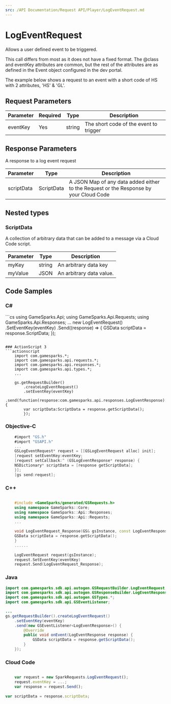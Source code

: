 ```yaml
---
src: /API Documentation/Request API/Player/LogEventRequest.md
---
```


# LogEventRequest


Allows a user defined event to be triggered.

This call differs from most as it does not have a fixed format. The @class and eventKey attributes are common, but the rest of the attributes are as defined in the Event object configured in the dev portal.

The example below shows a request to an event with a short code of HS with 2 attributes, 'HS' & 'GL'.


## Request Parameters

Parameter | Required | Type | Description
--------- | -------- | ---- | -----------
eventKey | Yes | string | The short code of the event to trigger

## Response Parameters


A response to a log event request 

Parameter | Type | Description
--------- | ---- | -----------
scriptData | ScriptData | A JSON Map of any data added either to the Request or the Response by your Cloud Code

## Nested types

### ScriptData

A collection of arbitrary data that can be added to a message via a Cloud Code script.

Parameter | Type | Description
--------- | ---- | -----------
myKey | string | An arbitrary data key
myValue | JSON | An arbitrary data value.


## Code Samples

<h3>C#</h3>
```cs
	using GameSparks.Api;
	using GameSparks.Api.Requests;
	using GameSparks.Api.Responses;
	...
	new LogEventRequest()
		.SetEventKey(eventKey)
		.Send((response) => {
		GSData scriptData = response.ScriptData; 
		});

```

### ActionScript 3
```actionscript
	import com.gamesparks.*;
	import com.gamesparks.api.requests.*;
	import com.gamesparks.api.responses.*;
	import com.gamesparks.api.types.*;
	...
	
	gs.getRequestBuilder()
	    .createLogEventRequest()
		.setEventKey(eventKey)
		.send(function(response:com.gamesparks.api.responses.LogEventResponse):void {
		var scriptData:ScriptData = response.getScriptData(); 
		});

```

### Objective-C
```objectivec
	#import "GS.h"
	#import "GSAPI.h"
	...
	GSLogEventRequest* request = [[GSLogEventRequest alloc] init];
	[request setEventKey:eventKey;
	[request setCallback:^ (GSLogEventResponse* response) {
	NSDictionary* scriptData = [response getScriptData]; 
	}];
	[gs send:request];

```

### C++
```cpp

	#include <GameSparks/generated/GSRequests.h>
	using namespace GameSparks::Core;
	using namespace GameSparks::Api::Responses;
	using namespace GameSparks::Api::Requests;
	...
	
	void LogEventRequest_Response(GS& gsInstance, const LogEventResponse& response) {
	GSData scriptData = response.getScriptData(); 
	}
	......
	
	LogEventRequest request(gsInstance);
	request.SetEventKey(eventKey)
	request.Send(LogEventRequest_Response);
```

### Java
```java
import com.gamesparks.sdk.api.autogen.GSRequestBuilder.LogEventRequest;
import com.gamesparks.sdk.api.autogen.GSResponseBuilder.LogEventResponse;
import com.gamesparks.sdk.api.autogen.GSTypes.*;
import com.gamesparks.sdk.api.GSEventListener;

...
gs.getRequestBuilder().createLogEventRequest()
	.setEventKey(eventKey)
	.send(new GSEventListener<LogEventResponse>() {
		@Override
		public void onEvent(LogEventResponse response) {
			GSData scriptData = response.getScriptData(); 
		}
	});

```

### Cloud Code
```javascript

	var request = new SparkRequests.LogEventRequest();
	request.eventKey = ...;
	var response = request.Send();
	
var scriptData = response.scriptData; 
```


